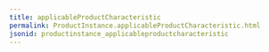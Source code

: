 ```yaml
---
title: applicableProductCharacteristic
permalink: ProductInstance.applicableProductCharacteristic.html
jsonid: productinstance_applicableproductcharacteristic
---
```

